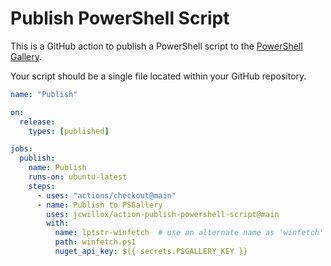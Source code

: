 # Publish PowerShell Script

This is a GitHub action to publish a PowerShell script to the [PowerShell Gallery](https://powershellgallery.com).

Your script should be a single file located within your GitHub repository.

```yaml
name: "Publish"

on:
  release:
    types: [published]

jobs:
  publish:
    name: Publish
    runs-on: ubuntu-latest
    steps:
      - uses: "actions/checkout@main"
      - name: Publish to PSGallery
        uses: jcwillox/action-publish-powershell-script@main
        with:
          name: lptstr-winfetch  # use an alternate name as 'winfetch' is taken
          path: winfetch.ps1
          nuget_api_key: ${{ secrets.PSGALLERY_KEY }}
```


